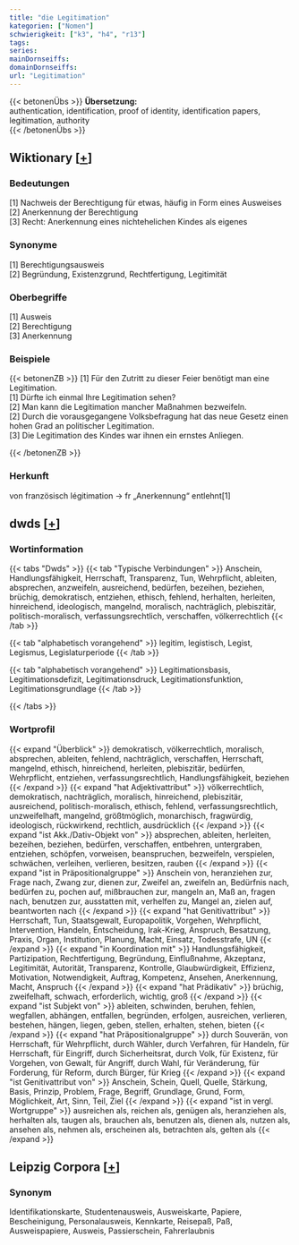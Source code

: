 ```yaml
---
title: "die Legitimation"
kategorien: ["Nomen"]
schwierigkeit: ["k3", "h4", "r13"]
tags:
series:
mainDornseiffs:
domainDornseiffs:
url: "Legitimation"
---
```


{{< betonenÜbs >}}
**Übersetzung:**  
authentication, identification, proof of identity, identification papers, legitimation, authority  
{{< /betonenÜbs >}}

## Wiktionary [[+](https://de.wiktionary.org/wiki/Legitimation)]

### Bedeutungen
[1] Nachweis der Berechtigung für etwas, häufig in Form eines Ausweises  
[2] Anerkennung der Berechtigung  
[3] Recht: Anerkennung eines nichtehelichen Kindes als eigenes  

### Synonyme
[1] Berechtigungsausweis  
[2] Begründung, Existenzgrund, Rechtfertigung, Legitimität  

### Oberbegriffe
[1] Ausweis  
[2] Berechtigung  
[3] Anerkennung  

### Beispiele
{{< betonenZB >}}
[1] Für den Zutritt zu dieser Feier benötigt man eine Legitimation.  
[1] Dürfte ich einmal Ihre Legitimation sehen?  
[2] Man kann die Legitimation mancher Maßnahmen bezweifeln.  
[2] Durch die vorausgegangene Volksbefragung hat das neue Gesetz einen hohen Grad an politischer Legitimation.  
[3] Die Legitimation des Kindes war ihnen ein ernstes Anliegen.  

{{< /betonenZB >}}
### Herkunft
von französisch légitimation → fr „Anerkennung“ entlehnt[1]  



## dwds [[+](https://www.dwds.de/wb/Legitimation)]

### Wortinformation
{{< tabs "Dwds" >}}
{{< tab "Typische Verbindungen" >}}
Anschein, Handlungsfähigkeit, Herrschaft, Transparenz, Tun, Wehrpflicht, ableiten, absprechen, anzweifeln, ausreichend, bedürfen, bezeihen, beziehen, brüchig, demokratisch, entziehen, ethisch, fehlend, herhalten, herleiten, hinreichend, ideologisch, mangelnd, moralisch, nachträglich, plebiszitär, politisch-moralisch, verfassungsrechtlich, verschaffen, völkerrechtlich
{{< /tab >}}

{{< tab "alphabetisch vorangehend" >}}
legitim, legistisch, Legist, Legismus, Legislaturperiode
{{< /tab >}}

{{< tab "alphabetisch vorangehend" >}}
Legitimationsbasis, Legitimationsdefizit, Legitimationsdruck, Legitimationsfunktion, Legitimationsgrundlage
{{< /tab >}}

{{< /tabs >}}

### Wortprofil
{{< expand "Überblick" >}} demokratisch, völkerrechtlich, moralisch, absprechen, ableiten, fehlend, nachträglich, verschaffen, Herrschaft, mangelnd, ethisch, hinreichend, herleiten, plebiszitär, bedürfen, Wehrpflicht, entziehen, verfassungsrechtlich, Handlungsfähigkeit, beziehen {{< /expand >}}
{{< expand "hat Adjektivattribut" >}} völkerrechtlich, demokratisch, nachträglich, moralisch, hinreichend, plebiszitär, ausreichend, politisch-moralisch, ethisch, fehlend, verfassungsrechtlich, unzweifelhaft, mangelnd, größtmöglich, monarchisch, fragwürdig, ideologisch, rückwirkend, rechtlich, ausdrücklich {{< /expand >}}
{{< expand "ist Akk./Dativ-Objekt von" >}} absprechen, ableiten, herleiten, bezeihen, beziehen, bedürfen, verschaffen, entbehren, untergraben, entziehen, schöpfen, vorweisen, beanspruchen, bezweifeln, verspielen, schwächen, verleihen, verlieren, besitzen, rauben {{< /expand >}}
{{< expand "ist in Präpositionalgruppe" >}} Anschein von, heranziehen zur, Frage nach, Zwang zur, dienen zur, Zweifel an, zweifeln an, Bedürfnis nach, bedürfen zu, pochen auf, mißbrauchen zur, mangeln an, Maß an, fragen nach, benutzen zur, ausstatten mit, verhelfen zu, Mangel an, zielen auf, beantworten nach {{< /expand >}}
{{< expand "hat Genitivattribut" >}} Herrschaft, Tun, Staatsgewalt, Europapolitik, Vorgehen, Wehrpflicht, Intervention, Handeln, Entscheidung, Irak-Krieg, Anspruch, Besatzung, Praxis, Organ, Institution, Planung, Macht, Einsatz, Todesstrafe, UN {{< /expand >}}
{{< expand "in Koordination mit" >}} Handlungsfähigkeit, Partizipation, Rechtfertigung, Begründung, Einflußnahme, Akzeptanz, Legitimität, Autorität, Transparenz, Kontrolle, Glaubwürdigkeit, Effizienz, Motivation, Notwendigkeit, Auftrag, Kompetenz, Ansehen, Anerkennung, Macht, Anspruch {{< /expand >}}
{{< expand "hat Prädikativ" >}} brüchig, zweifelhaft, schwach, erforderlich, wichtig, groß {{< /expand >}}
{{< expand "ist Subjekt von" >}} ableiten, schwinden, beruhen, fehlen, wegfallen, abhängen, entfallen, begründen, erfolgen, ausreichen, verlieren, bestehen, hängen, liegen, geben, stellen, erhalten, stehen, bieten {{< /expand >}}
{{< expand "hat Präpositionalgruppe" >}} durch Souverän, von Herrschaft, für Wehrpflicht, durch Wähler, durch Verfahren, für Handeln, für Herrschaft, für Eingriff, durch Sicherheitsrat, durch Volk, für Existenz, für Vorgehen, von Gewalt, für Angriff, durch Wahl, für Veränderung, für Forderung, für Reform, durch Bürger, für Krieg {{< /expand >}}
{{< expand "ist Genitivattribut von" >}} Anschein, Schein, Quell, Quelle, Stärkung, Basis, Prinzip, Problem, Frage, Begriff, Grundlage, Grund, Form, Möglichkeit, Art, Sinn, Teil, Ziel {{< /expand >}}
{{< expand "ist in vergl. Wortgruppe" >}} ausreichen als, reichen als, genügen als, heranziehen als, herhalten als, taugen als, brauchen als, benutzen als, dienen als, nutzen als, ansehen als, nehmen als, erscheinen als, betrachten als, gelten als {{< /expand >}}

## Leipzig Corpora [[+](https://corpora.uni-leipzig.de/en/res?word=Legitimation&corpusId=deu_newscrawl-public_2018)]


### Synonym
Identifikationskarte, Studentenausweis, Ausweiskarte, Papiere, Bescheinigung, Personalausweis, Kennkarte, Reisepaß, Paß, Ausweispapiere, Ausweis, Passierschein, Fahrerlaubnis

